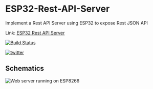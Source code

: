 # ESP32-Rest-API-Server
Implement a Rest API Server using ESP32 to expose Rest JSON API


Link: [ESP32 Rest API Server](https://www.survivingwithandroid.com/esp32-rest-api-esp32-api-server/)

[![Build Status](https://travis-ci.org/survivingwithandroid/ESP8266-Web-server.svg?branch=master)](https://travis-ci.org/survivingwithandroid/ESP8266-Web-server)

[![twitter](https://img.shields.io/twitter/follow/survivingwithan.svg?style=social)](https://twitter.com/intent/follow?screen_name=survivingwithan)

## Schematics

![Web server running on ESP8266](https://github.com/survivingwithandroid/ESP8266-Web-server/blob/master/imgages/web-server_esp8266-1024x378.png)